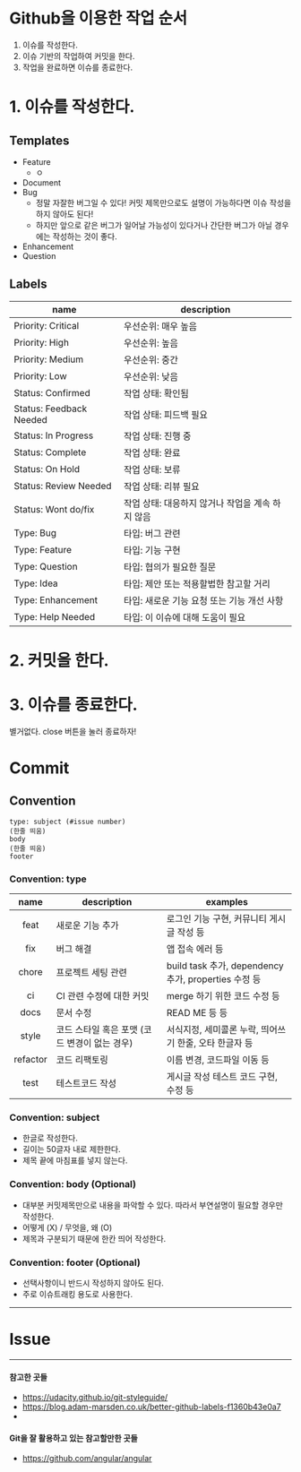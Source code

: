 

# Github을 이용한 작업 순서
1. 이슈를 작성한다.
2. 이슈 기반의 작업하여 커밋을 한다.
3. 작업을 완료하면 이슈를 종료한다.


# 1. 이슈를 작성한다.

## Templates
- Feature
   - ㅇ 
- Document
- Bug
   - 정말 자잘한 버그일 수 있다! 커밋 제목만으로도 설명이 가능하다면 이슈 작성을 하지 않아도 된다!
   - 하지만 앞으로 같은 버그가 일어날 가능성이 있다거나 간단한 버그가 아닐 경우에는 작성하는 것이 좋다.
- Enhancement
- Question


## Labels
|name|description|
|----|---------|
|Priority: Critical|우선순위: 매우 높음|
|Priority: High|우선순위: 높음|
|Priority: Medium|우선순위: 중간|
|Priority: Low|우선순위: 낮음|
|Status: Confirmed|작업 상태: 확인됨|
|Status: Feedback Needed|작업 상태: 피드백 필요|
|Status: In Progress|작업 상태: 진행 중|
|Status: Complete|작업 상태: 완료|
|Status: On Hold|작업 상태: 보류|
|Status: Review Needed|작업 상태: 리뷰 필요|
|Status: Wont do/fix|작업 상태: 대응하지 않거나 작업을 계속 하지 않음|
|Type: Bug|타입: 버그 관련|
|Type: Feature|타입: 기능 구현|
|Type: Question|타입: 협의가 필요한 질문|
|Type: Idea|타입: 제안 또는 적용할법한 참고할 거리|
|Type: Enhancement|타입: 새로운 기능 요청 또는 기능 개선 사항|
|Type: Help Needed|타입: 이 이슈에 대해 도움이 필요|




# 2. 커밋을 한다.

# 3. 이슈를 종료한다.
별거없다. 
close 버튼을 눌러 종료하자! 




# Commit

## Convention
```
type: subject (#issue number)
(한줄 띄움)
body
(한줄 띄움)
footer
```

### Convention: type
|name|description|examples|
|:----:|-----------|-------------|
|feat|새로운 기능 추가|로그인 기능 구현, 커뮤니티 게시글 작성 등|
|fix|버그 해결|앱 접속 에러 등|
|chore|프로젝트 세팅 관련|build task 추가, dependency 추가, properties 수정 등|
|ci|CI 관련 수정에 대한 커밋|merge 하기 위한 코드 수정 등|
|docs|문서 수정|READ ME 등 등|
|style|코드 스타일 혹은 포맷 (코드 변경이 없는 경우)|서식지정, 세미콜론 누락, 띄어쓰기 한줄, 오타 한글자 등|
|refactor|코드 리팩토링|이름 변경, 코드파일 이동 등| 
|test|테스트코드 작성|게시글 작성 테스트 코드 구현, 수정 등|

### Convention: subject
- 한글로 작성한다.
- 길이는 50글자 내로 제한한다.
- 제목 끝에 마침표를 넣지 않는다.

### Convention: body (Optional)
- 대부분 커밋제목만으로 내용을 파악할 수 있다. 따라서 부연설명이 필요할 경우만 작성한다.
- 어떻게 (X) / 무엇을, 왜 (O)
- 제목과 구분되기 때문에 한칸 띄어 작성한다.

### Convention: footer (Optional)
- 선택사항이니 반드시 작성하지 않아도 된다.
- 주로 이슈트래킹 용도로 사용한다.


* * *

# Issue




* * *
#### 참고한 곳들
- https://udacity.github.io/git-styleguide/
- https://blog.adam-marsden.co.uk/better-github-labels-f1360b43e0a7
- 

#### Git을 잘 활용하고 있는 참고할만한 곳들
- https://github.com/angular/angular
